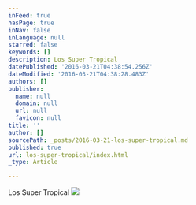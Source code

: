 ```yaml
---
inFeed: true
hasPage: true
inNav: false
inLanguage: null
starred: false
keywords: []
description: Los Super Tropical
datePublished: '2016-03-21T04:38:54.256Z'
dateModified: '2016-03-21T04:38:28.483Z'
authors: []
publisher:
  name: null
  domain: null
  url: null
  favicon: null
title: ''
author: []
sourcePath: _posts/2016-03-21-los-super-tropical.md
published: true
url: los-super-tropical/index.html
_type: Article

---
```

Los Super Tropical
![](https://the-grid-user-content.s3-us-west-2.amazonaws.com/69bce52a-93e9-492c-8591-3053cf0f6f17.jpg)